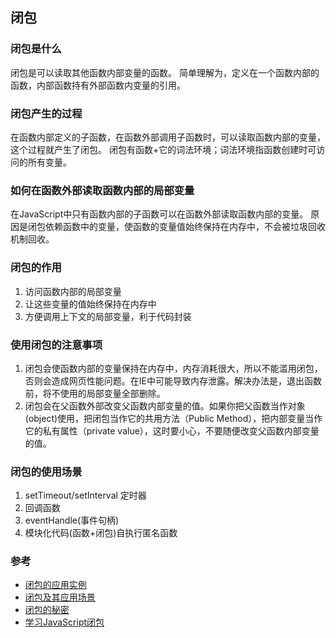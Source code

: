 ## 闭包

### 闭包是什么
闭包是可以读取其他函数内部变量的函数。
简单理解为，定义在一个函数内部的函数，内部函数持有外部函数内变量的引用。

### 闭包产生的过程
在函数内部定义的子函数，在函数外部调用子函数时，可以读取函数内部的变量，这个过程就产生了闭包。
闭包有函数+它的词法环境；词法环境指函数创建时可访问的所有变量。

### 如何在函数外部读取函数内部的局部变量
在JavaScript中只有函数内部的子函数可以在函数外部读取函数内部的变量。
原因是闭包依赖函数中的变量，使函数的变量值始终保持在内存中，不会被垃圾回收机制回收。


### 闭包的作用
1. 访问函数内部的局部变量
1. 让这些变量的值始终保持在内存中
1. 方便调用上下文的局部变量，利于代码封装


### 使用闭包的注意事项
1. 闭包会使函数内部的变量保持在内存中，内存消耗很大，所以不能滥用闭包，否则会造成网页性能问题。在IE中可能导致内存泄露。解决办法是，退出函数前，将不使用的局部变量全部删除。
1. 闭包会在父函数外部改变父函数内部变量的值。如果你把父函数当作对象(object)使用，把闭包当作它的共用方法（Public Method），把内部变量当作它的私有属性（private value），这时要小心，不要随便改变父函数内部变量的值。

### 闭包的使用场景
1. setTimeout/setInterval 定时器
1. 回调函数
1. eventHandle(事件句柄)
1. 模块化代码(函数+闭包)自执行匿名函数

### 参考
- [闭包的应用实例](https://www.cnblogs.com/mengfangui/p/8308620.html)
- [闭包及其应用场景](https://blog.csdn.net/yanzi920324/article/details/82081034)
- [闭包的秘密](https://www.gracecode.com/posts/2385.html)
- [学习JavaScript闭包](http://www.ruanyifeng.com/blog/2009/08/learning_javascript_closures.html)
